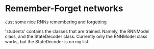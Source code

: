 # Remember-Forget networks

Just some nice RNNs remembering and forgetting

'students' contains the classes that are trained. Namely, the RNNModel class, and the StateDecoder class. Currently only the RNNModel class works, but the StateDecoder is on my list.
